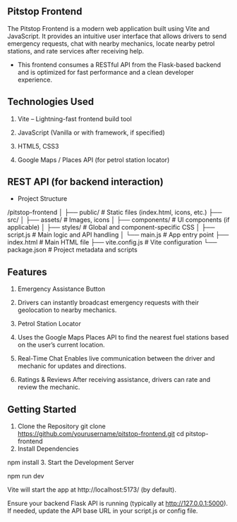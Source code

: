 ## Pitstop Frontend
The Pitstop Frontend is a modern web application built using Vite and JavaScript. It provides an intuitive user interface that allows drivers to send emergency requests, chat with nearby mechanics, locate nearby petrol stations, and rate services after receiving help.

- This frontend consumes a RESTful API from the Flask-based backend and is optimized for fast performance and a clean developer experience.

## Technologies Used
1. Vite – Lightning-fast frontend build tool

2. JavaScript (Vanilla or with framework, if specified)

3. HTML5, CSS3

4. Google Maps / Places API (for petrol station locator)

## REST API (for backend interaction)

- Project Structure

/pitstop-frontend
│
├── public/               # Static files (index.html, icons, etc.)
├── src/
│   ├── assets/           # Images, icons
│   ├── components/       # UI components (if applicable)
│   ├── styles/           # Global and component-specific CSS
│   ├── script.js         # Main logic and API handling
│   └── main.js           # App entry point
├── index.html            # Main HTML file
├── vite.config.js        # Vite configuration
└── package.json          # Project metadata and scripts
## Features
1. Emergency Assistance Button
2. Drivers can instantly broadcast emergency requests with their geolocation to nearby mechanics.

3. Petrol Station Locator
4. Uses the Google Maps Places API to find the nearest fuel stations based on the user’s current location.

5. Real-Time Chat
Enables live communication between the driver and mechanic for updates and directions.

6. Ratings & Reviews
After receiving assistance, drivers can rate and review the mechanic.

## Getting Started
1. Clone the Repository
git clone https://github.com/yourusername/pitstop-frontend.git
cd pitstop-frontend
2. Install Dependencies

npm install
3. Start the Development Server

npm run dev

Vite will start the app at http://localhost:5173/ (by default).

Ensure your backend Flask API is running (typically at http://127.0.0.1:5000). If needed, update the API base URL in your script.js or config file.


